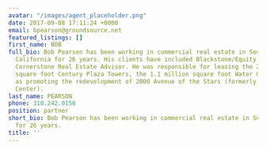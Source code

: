 ```yaml
---
avatar: "/images/agent_placeholder.png"
date: 2017-09-08 17:11:24 +0000
email: bpearson@groundsource.net
featured_listings: []
first_name: BOB
full_bio: Bob Pearson has been working in commercial real estate in Southern
  California for 26 years. His clients have included Blackstone/Equity Office and
  Cornerstone Real Estate Advisor. He was responsible for leasing the 2.2 million
  square foot Century Plaza Towers, the 1.1 million square foot Water Garden, as well
  as promoting the redevelopment of 2000 Avenue of the Stars (formerly the ABC Entertainment
  Center).
last_name: PEARSON
phone: 310.242.0156
position: partner
short_bio: Bob Pearson has been working in commercial real estate in Southern California
  for 26 years.
title: ''
---
```


